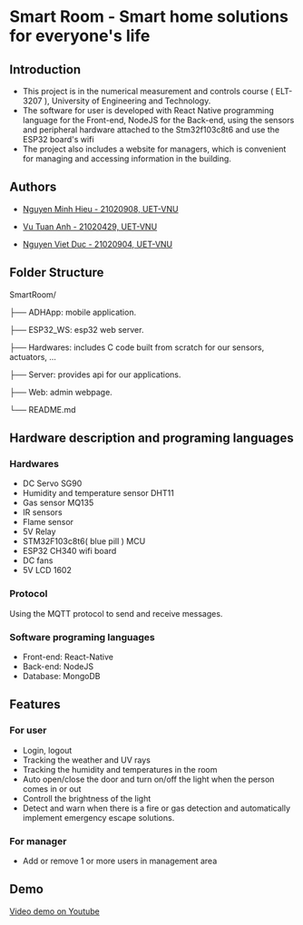 # Smart Room - Smart home solutions for everyone's life 

## Introduction
- This project is in the numerical measurement and controls course ( ELT-3207 ), University of Engineering and Technology.
- The software for user is developed with React Native programming language for the Front-end, NodeJS for the Back-end, using the sensors and peripheral hardware attached to the Stm32f103c8t6 and use the ESP32 board's wifi
- The project also includes a website for managers, which is convenient for managing and accessing information in the building.

## Authors

- [Nguyen Minh Hieu - 21020908, UET-VNU](https://github.com/Hieuueihm)

- [Vu Tuan Anh - 21020429, UET-VNU](https://github.com/VuTuanAnh-1368)

- [Nguyen Viet Duc - 21020904, UET-VNU](https://github.com/vieedu3vif)


## Folder Structure
SmartRoom/

├── ADHApp: mobile application.

├── ESP32_WS: esp32 web server.

├── Hardwares: includes C code built from scratch for our sensors, actuators, ... 

├── Server: provides api for our applications.

├── Web: admin webpage.

└── README.md
## Hardware description and programing languages

### Hardwares

-  DC Servo SG90
-  Humidity and temperature sensor DHT11
-  Gas sensor MQ135
-  IR sensors
-  Flame sensor
-  5V Relay 
-  STM32F103c8t6( blue pill ) MCU
-  ESP32 CH340 wifi board
-  DC fans
-  5V LCD 1602

### Protocol
Using the MQTT protocol to send and receive messages.

### Software programing languages
- Front-end: React-Native
- Back-end: NodeJS
- Database: MongoDB

## Features
### For user
- Login, logout
- Tracking the weather and UV rays 
- Tracking the humidity and temperatures in the room
- Auto open/close the door and turn on/off the light when the person comes in or out
- Controll the brightness of the light
- Detect and warn when there is a fire or gas detection and automatically implement emergency escape solutions.


###  For manager
- Add or remove 1 or more users in management area

## Demo
[Video demo on Youtube](https://www.youtube.com/watch?v=RIVCSrlv5GM)


